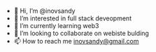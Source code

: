 - 👋 Hi, I’m @inovsandy
- 👀 I’m interested in full stack deveopment
- 🌱 I’m currently learning web3
- 💞️ I’m looking to collaborate on webiste bulding
- 📫 How to reach me inovsandy@gmail.com

<!---
inovsandy/inovsandy is a ✨ special ✨ repository because its `README.md` (this file) appears on your GitHub profile.
You can click the Preview link to take a look at your changes.
--->
